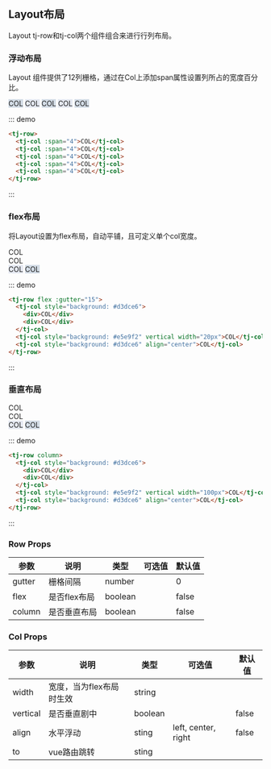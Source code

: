 ## Layout布局

Layout tj-row和tj-col两个组件组合来进行行列布局。

<!-- ```
import { Row, Col } from '';
``` -->

### 浮动布局
Layout 组件提供了12列栅格，通过在Col上添加span属性设置列所占的宽度百分比。

<div class="demo-block">
  <tj-row :gutter="15">
    <tj-col :span="4" style="background: #d3dce6">COL</tj-col>
    <tj-col :span="4" style="background: #e5e9f2">COL</tj-col>
    <tj-col :span="4" style="background: #d3dce6">COL</tj-col>
    <tj-col :span="4" style="background: #e5e9f2">COL</tj-col>
    <tj-col :span="4" style="background: #d3dce6">COL</tj-col>
  </tj-row>
</div>

::: demo
```html
<tj-row>
  <tj-col :span="4">COL</tj-col>
  <tj-col :span="4">COL</tj-col>
  <tj-col :span="4">COL</tj-col>
  <tj-col :span="4">COL</tj-col>
  <tj-col :span="4">COL</tj-col>
</tj-row>
```
:::

### flex布局
将Layout设置为flex布局，自动平铺，且可定义单个col宽度。
<div class="demo-block">
  <tj-row flex :gutter="15">
    <tj-col style="background: #d3dce6">
      <div>COL</div>
      <div>COL</div>
    </tj-col>
    <tj-col style="background: #e5e9f2" vertical width="100px">COL</tj-col>
    <tj-col style="background: #d3dce6" align="center">COL</tj-col>
  </tj-row>
</div>

::: demo
```html
<tj-row flex :gutter="15">
  <tj-col style="background: #d3dce6">
    <div>COL</div>
    <div>COL</div>
  </tj-col>
  <tj-col style="background: #e5e9f2" vertical width="20px">COL</tj-col>
  <tj-col style="background: #d3dce6" align="center">COL</tj-col>
</tj-row>
```
:::

### 垂直布局

<div class="demo-block">
  <tj-row column>
    <tj-col style="background: #d3dce6">
      <div>COL</div>
      <div>COL</div>
    </tj-col>
    <tj-col style="background: #e5e9f2" vertical width="100px">COL</tj-col>
    <tj-col style="background: #d3dce6" align="center">COL</tj-col>
  </tj-row>
</div>

::: demo
```html
<tj-row column>
  <tj-col style="background: #d3dce6">
    <div>COL</div>
    <div>COL</div>
  </tj-col>
  <tj-col style="background: #e5e9f2" vertical width="100px">COL</tj-col>
  <tj-col style="background: #d3dce6" align="center">COL</tj-col>
</tj-row>
```
:::

### Row Props
| 参数      | 说明          | 类型      | 可选值                           | 默认值  |
|---------- |-------------- |---------- |--------------------------------  |-------- |
| gutter | 栅格间隔 | number | | 0 |
| flex | 是否flex布局 | boolean | | false |
| column | 是否垂直布局 | boolean | | false |

### Col Props
| 参数      | 说明          | 类型      | 可选值                           | 默认值  |
|---------- |-------------- |---------- |--------------------------------  |-------- |
| width | 宽度，当为flex布局时生效 | string | | |
| vertical | 是否垂直剧中 | boolean | | false |
| align | 水平浮动 | sting | left, center, right | false |
| to | vue路由跳转 | sting | | |